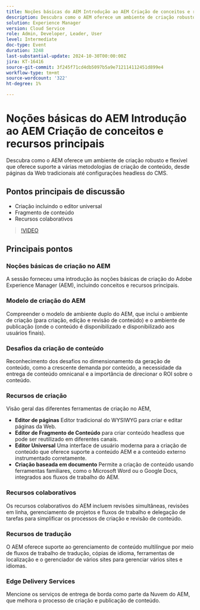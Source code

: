 ```yaml
---
title: Noções básicas do AEM Introdução ao AEM Criação de conceitos e recursos principais
description: Descubra como o AEM oferece um ambiente de criação robusto e flexível que oferece suporte a várias metodologias de criação de conteúdo, desde páginas da Web tradicionais até configurações headless do CMS.Pontos principais de discussão:Criação incluindo editor universalFragmento de conteúdoRecursos colaborativos
solution: Experience Manager
version: Cloud Service
role: Admin, Developer, Leader, User
level: Intermediate
doc-type: Event
duration: 3248
last-substantial-update: 2024-10-30T00:00:00Z
jira: KT-16416
source-git-commit: 3f245f71cd4db5097b5a9e712114112451d899e4
workflow-type: tm+mt
source-wordcount: '322'
ht-degree: 1%

---
```



# Noções básicas do AEM Introdução ao AEM Criação de conceitos e recursos principais

Descubra como o AEM oferece um ambiente de criação robusto e flexível que oferece suporte a várias metodologias de criação de conteúdo, desde páginas da Web tradicionais até configurações headless do CMS.

## Pontos principais de discussão

* Criação incluindo o editor universal
* Fragmento de conteúdo
* Recursos colaborativos

>[!VIDEO](https://video.tv.adobe.com/v/3435747/?learn=on)

## Principais pontos

### Noções básicas de criação no AEM

A sessão forneceu uma introdução às noções básicas de criação do Adobe Experience Manager (AEM), incluindo conceitos e recursos principais.

### Modelo de criação do AEM

Compreender o modelo de ambiente duplo do AEM, que inclui o ambiente de criação (para criação, edição e revisão de conteúdo) e o ambiente de publicação (onde o conteúdo é disponibilizado e disponibilizado aos usuários finais).

### Desafios da criação de conteúdo

Reconhecimento dos desafios no dimensionamento da geração de conteúdo, como a crescente demanda por conteúdo, a necessidade da entrega de conteúdo omnicanal e a importância de direcionar o ROI sobre o conteúdo. &#x200B;

### Recursos de criação

Visão geral das diferentes ferramentas de criação no AEM,

* **Editor de páginas** Editor tradicional do WYSIWYG para criar e editar páginas da Web. &#x200B;
* **Editor de Fragmento de Conteúdo** para criar conteúdo headless que pode ser reutilizado em diferentes canais. &#x200B;
* **Editor Universal** Uma interface de usuário moderna para a criação de conteúdo que oferece suporte a conteúdo AEM e a conteúdo externo instrumentado corretamente. &#x200B;
* **Criação baseada em documento** Permite a criação de conteúdo usando ferramentas familiares, como o Microsoft Word ou o Google Docs, integrados aos fluxos de trabalho do AEM. &#x200B;

### Recursos colaborativos

Os recursos colaborativos do AEM incluem revisões simultâneas, revisões em linha, gerenciamento de projetos e fluxos de trabalho e delegação de tarefas para simplificar os processos de criação e revisão de conteúdo.

### Recursos de tradução

O AEM oferece suporte ao gerenciamento de conteúdo multilíngue por meio de fluxos de trabalho de tradução, cópias de idioma, ferramentas de localização e o gerenciador de vários sites para gerenciar vários sites e idiomas.

### Edge Delivery Services

Mencione os serviços de entrega de borda como parte da Nuvem do AEM, que melhora o processo de criação e publicação de conteúdo.
